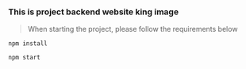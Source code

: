 ### This is project backend website king image

> When starting the project, please follow the requirements below

`npm install`

`npm start`

